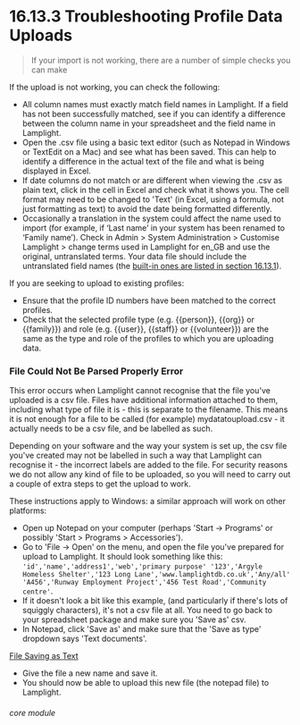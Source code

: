 # 16.13.3 <i class="fas fa-exchange-alt"></i> Troubleshooting Profile Data Uploads

> If your import is not working, there are a number of simple checks you can make



If the upload is not working, you can check the following:

- All column names must exactly match field names in Lamplight. If a field has not been successfully matched, see if you can identify a difference between the column name in your spreadsheet and the field name in Lamplight.
- Open the .csv file using a basic text editor (such as Notepad in Windows or TextEdit on a Mac) and see what has been saved. This can help to identify a difference in the actual text of the file and what is being displayed in Excel.
- If date columns do not match or are different when viewing the .csv as plain text, click in the cell in Excel and check what it shows you. The cell format may need to be changed to 'Text' (in Excel, using a formula, not just formatting as text) to avoid the date being formatted differently.
- Occasionally a translation in the system could affect the name used to import (for example, if ‘Last name’ in your system has been renamed to ‘Family name’). Check in Admin > System Administration > Customise Lamplight > change terms used in Lamplight for en_GB and use the original, untranslated terms.  Your data file should include the untranslated field names (the [built-in ones are listed in section 16.13.1](/help/index/p/16.13.1)).

If you are seeking to upload to existing profiles:
- Ensure that the profile ID numbers have been matched to the correct profiles.
- Check that the selected profile type (e.g. {{person}}, {{org}} or {{family}}) and role (e.g. {{user}}, {{staff}} or {{volunteer}}) are the same as the type and role of the profiles to which you are uploading data.

### File Could Not Be Parsed Properly Error

This error occurs when Lamplight cannot recognise that the file you've uploaded is a csv file. Files have additional information attached to them, including what type of file it is - this is separate to the filename. This means it is not enough for a file to be called (for example) mydatatoupload.csv - it actually needs to be a csv file, and be labelled as such.

Depending on your software and the way your system is set up, the csv file you've created may not be labelled in such a way that Lamplight can recognise it - the incorrect labels are added to the file. For security reasons we do not allow any kind of file to be uploaded, so you will need to carry out a couple of extra steps to get the upload to work.

These instructions apply to Windows: a similar approach will work on other platforms:

- Open up Notepad on your computer (perhaps 'Start -> Programs' or possibly 'Start > Programs > Accessories'). 
- Go to 'File -> Open' on the menu, and open the file you've prepared for upload to Lamplight. It should look something like this:
   `'id','name','address1','web','primary purpose' '123','Argyle Homeless Shelter','123 Long Lane','www.lamplightdb.co.uk','Any/all' 'A456','Runway Employment Project','456 Test Road','Community centre'`.
- If it doesn't look a bit like this example, (and particularly if there's lots of squiggly characters), it's not a csv file at all. You need to go back to your spreadsheet package and make sure you 'Save as' csv.
- In Notepad, click 'Save as' and make sure that the 'Save as type' dropdown says 'Text documents'. 

[File Saving as Text](16.12.7a.png)

- Give the file a new name and save it.
- You should now be able to upload this new file (the notepad file) to Lamplight.


###### core module

